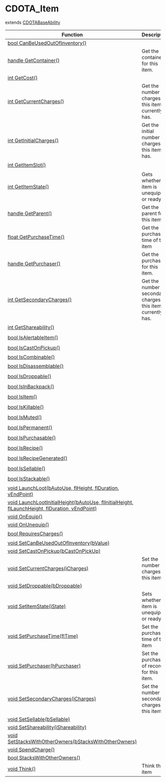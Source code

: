 # CDOTA_Item
extends [CDOTABaseAbility](../CDOTABaseAbility)

Function|Description|Client
--|--|:--:
[bool CanBeUsedOutOfInventory()](CanBeUsedOutOfInventory)||❌
[handle GetContainer()](GetContainer)|Get the container for this item.|❌
[int GetCost()](GetCost)||❌
[int GetCurrentCharges()](GetCurrentCharges)|Get the number of charges this item currently has.|✔️
[int GetInitialCharges()](GetInitialCharges)|Get the initial number of charges this item has.|✔️
[int GetItemSlot()](GetItemSlot)||✔️
[int GetItemState()](GetItemState)|Gets whether item is unequipped or ready.|❌
[handle GetParent()](GetParent)|Get the parent for this item.|❌
[float GetPurchaseTime()](GetPurchaseTime)|Get the purchase time of this item|❌
[handle GetPurchaser()](GetPurchaser)|Get the purchaser for this item.|❌
[int GetSecondaryCharges()](GetSecondaryCharges)|Get the number of secondary charges this item currently has.|✔️
[int GetShareability()](GetShareability)||✔️
[bool IsAlertableItem()](IsAlertableItem)||✔️
[bool IsCastOnPickup()](IsCastOnPickup)||✔️
[bool IsCombinable()](IsCombinable)||❌
[bool IsDisassemblable()](IsDisassemblable)||✔️
[bool IsDroppable()](IsDroppable)||✔️
[bool IsInBackpack()](IsInBackpack)||✔️
[bool IsItem()](IsItem)||✔️
[bool IsKillable()](IsKillable)||✔️
[bool IsMuted()](IsMuted)||✔️
[bool IsPermanent()](IsPermanent)||✔️
[bool IsPurchasable()](IsPurchasable)||✔️
[bool IsRecipe()](IsRecipe)||✔️
[bool IsRecipeGenerated()](IsRecipeGenerated)||✔️
[bool IsSellable()](IsSellable)||✔️
[bool IsStackable()](IsStackable)||✔️
[void LaunchLoot(bAutoUse, flHeight, flDuration, vEndPoint)](LaunchLoot)||❌
[void LaunchLootInitialHeight(bAutoUse, flInitialHeight, flLaunchHeight, flDuration, vEndPoint)](LaunchLootInitialHeight)||❌
[void OnEquip()](OnEquip)||❌
[void OnUnequip()](OnUnequip)||❌
[bool RequiresCharges()](RequiresCharges)||✔️
[void SetCanBeUsedOutOfInventory(bValue)](SetCanBeUsedOutOfInventory)||❌
[void SetCastOnPickup(bCastOnPickUp)](SetCastOnPickup)||❌
[void SetCurrentCharges(iCharges)](SetCurrentCharges)|Set the number of charges on this item|❌
[void SetDroppable(bDroppable)](SetDroppable)||❌
[void SetItemState(iState)](SetItemState)|Sets whether item is unequipped or ready.|❌
[void SetPurchaseTime(flTime)](SetPurchaseTime)|Set the purchase time of this item|❌
[void SetPurchaser(hPurchaser)](SetPurchaser)|Set the purchaser of record for this item.|❌
[void SetSecondaryCharges(iCharges)](SetSecondaryCharges)|Set the number of secondary charges on this item|❌
[void SetSellable(bSellable)](SetSellable)||❌
[void SetShareability(iShareability)](SetShareability)||❌
[void SetStacksWithOtherOwners(bStacksWithOtherOwners)](SetStacksWithOtherOwners)||❌
[void SpendCharge()](SpendCharge)||❌
[bool StacksWithOtherOwners()](StacksWithOtherOwners)||❌
[void Think()](Think)|Think this item|❌
